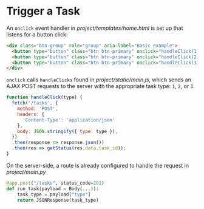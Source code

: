 # Trigger a Task


An `onclick` event handler in *project/templates/home.html* is set up that listens for a button click:

```html
<div class="btn-group" role="group" aria-label="Basic example">
  <button type="button" class="btn btn-primary" onclick="handleClick(1)">Short</a>
  <button type="button" class="btn btn-primary" onclick="handleClick(2)">Medium</a>
  <button type="button" class="btn btn-primary" onclick="handleClick(3)">Long</a>
</div>
```

`onclick` calls `handleClicks` found in *project/static/main.js*, which sends an AJAX POST requests to the server with the appropriate task type: `1`, `2`, or `3`.

```javascript
function handleClick(type) {
  fetch('/tasks', {
    method: 'POST',
    headers: {
      'Content-Type': 'application/json'
    },
    body: JSON.stringify({ type: type }),
  })
  .then(response => response.json())
  .then(res => getStatus(res.data.task_id));
}
```

On the server-side, a route is already configured to handle the request in *project/main.py*

```py
@app.post("/tasks", status_code=201)
def run_task(payload = Body(...)):
    task_type = payload["type"]
    return JSONResponse(task_type)
```
